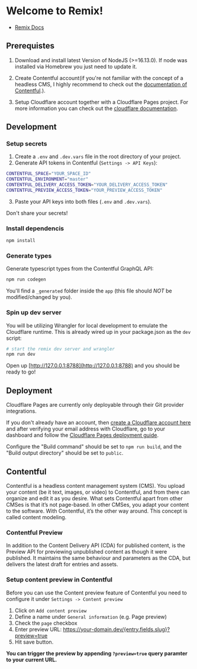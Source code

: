 # Welcome to Remix!

- [Remix Docs](https://remix.run/docs)

## Prerequistes

1. Download and install latest Version of NodeJS (>=16.13.0). If node was installed via Homebrew you just need to update it.

2. Create Contentful account(if you're not familiar with the concept of a headless CMS, I highly recommend to check out the [documentation of Contentful](https://www.contentful.com/developers/docs/).).

3. Setup Cloudflare account together with a Cloudflare Pages project. For more information you can check out the [cloudflare documentation](https://developers.cloudflare.com/pages/get-started/).

## Development

### Setup secrets

1. Create a `.env` and `.dev.vars` file in the root directory of your project.
2. Generate API tokens in Contentful (`Settings -> API Keys`):

```bash
CONTENTFUL_SPACE="YOUR_SPACE_ID"
CONTENTFUL_ENVIRONMENT="master"
CONTENTFUL_DELIVERY_ACCESS_TOKEN="YOUR_DELIVERY_ACCESS_TOKEN"
CONTENTFUL_PREVIEW_ACCESS_TOKEN="YOUR_PREVIEW_ACCESS_TOKEN"
```

3. Paste your API keys into both files (`.env` and `.dev.vars`).

Don't share your secrets!

### Install dependencis

```sh
npm install
```

### Generate types

Generate typescript types from the Contentful GraphQL API:

```sh
npm run codegen
```

You'll find a `_generated` folder inside the `app` (this file should _NOT_ be modified/changed by you).

### Spin up dev server

You will be utilizing Wrangler for local development to emulate the Cloudflare runtime. This is already wired up in your package.json as the `dev` script:

```sh
# start the remix dev server and wrangler
npm run dev
```

Open up [http://127.0.0.1:8788](http://127.0.0.1:8788) and you should be ready to go!

## Deployment

Cloudflare Pages are currently only deployable through their Git provider integrations.

If you don't already have an account, then [create a Cloudflare account here](https://dash.cloudflare.com/sign-up/pages) and after verifying your email address with Cloudflare, go to your dashboard and follow the [Cloudflare Pages deployment guide](https://developers.cloudflare.com/pages/framework-guides/deploy-anything).

Configure the "Build command" should be set to `npm run build`, and the "Build output directory" should be set to `public`.

## Contentful

Contentful is a headless content management system (CMS). You upload your content (be it text, images, or video) to Contentful, and from there can organize and edit it as you desire. What sets Contentful apart from other CMSes is that it’s not page-based. In other CMSes, you adapt your content to the software. With Contentful, it’s the other way around. This concept is called content modeling.

### Contentful Preview

In addition to the Content Delivery API (CDA) for published content, is the Preview API for previewing unpublished content as though it were published. It maintains the same behaviour and parameters as the CDA, but delivers the latest draft for entries and assets.

### Setup content preview in Contentful

Before you can use the Content preview feature of Contentful you need to configure it under `Settings -> Content preview`

1. Click on `Add content preview`
2. Define a name under `General information` (e.g. Page preview)
3. Check the `page` checkbox
4. Enter preview URL: https://your-domain.dev/{entry.fields.slug}?preview=true
5. Hit save button.

**You can trigger the preview by appending `?preview=true` query paramter to your current URL.**
